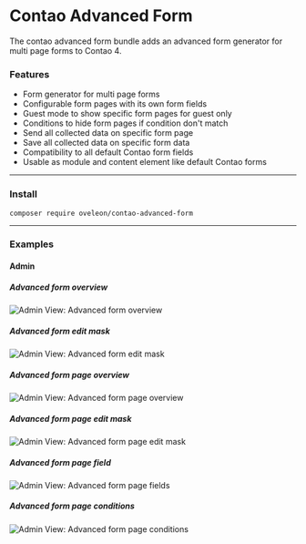 # Contao Advanced Form

The contao advanced form bundle adds an advanced form generator for multi page forms to Contao 4.

### Features
- Form generator for multi page forms
- Configurable form pages with its own form fields
- Guest mode to show specific form pages for guest only
- Conditions to hide form pages if condition don't match
- Send all collected data on specific form page
- Save all collected data on specific form data
- Compatibility to all default Contao form fields
- Usable as module and content element like default Contao forms 

---

### Install
```
composer require oveleon/contao-advanced-form
```

---

### Examples
#### Admin
##### Advanced form overview
![Admin View: Advanced form overview](https://www.oveleon.de/share/github-assets/contao-advanced-form-bundle/advanced-form-overview.jpg)
##### Advanced form edit mask
![Admin View: Advanced form edit mask](https://www.oveleon.de/share/github-assets/contao-advanced-form-bundle/advanced-form-edit.jpg)
##### Advanced form page overview
![Admin View: Advanced form page overview](https://www.oveleon.de/share/github-assets/contao-advanced-form-bundle/advanced-form-page-overview.jpg)
##### Advanced form page edit mask
![Admin View: Advanced form page edit mask](https://www.oveleon.de/share/github-assets/contao-advanced-form-bundle/advanced-form-page-edit.jpg)
##### Advanced form page field
![Admin View: Advanced form page fields](https://www.oveleon.de/share/github-assets/contao-advanced-form-bundle/advanced-form-fields.jpg)
##### Advanced form page conditions
![Admin View: Advanced form page conditions](https://www.oveleon.de/share/github-assets/contao-advanced-form-bundle/advanced-form-page-condition.jpg)
